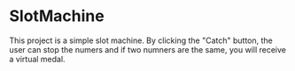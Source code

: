 # SlotMachine
This project is a simple slot machine. By clicking the "Catch" button, the user can stop the numers and if two numners are the same, you will receive a virtual medal.
